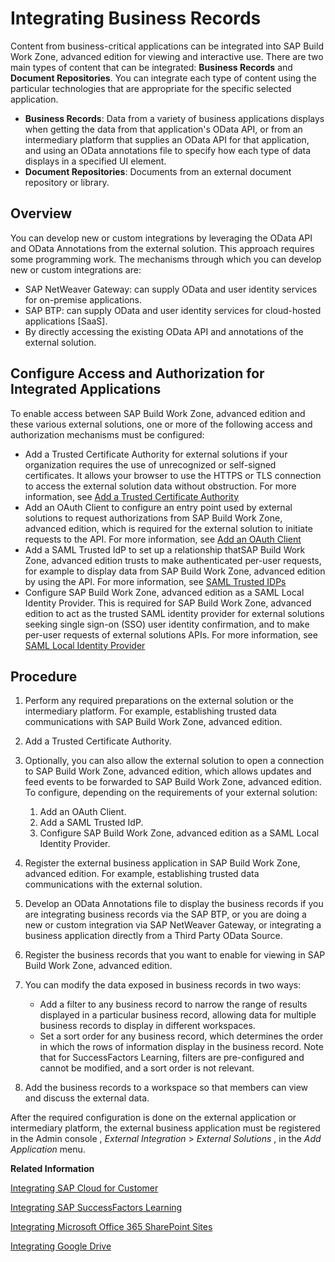 <!-- loio7c9f1030955f491484435b2933aa7316 -->

# Integrating Business Records



Content from business-critical applications can be integrated into SAP Build Work Zone, advanced edition for viewing and interactive use. There are two main types of content that can be integrated: **Business Records** and **Document Repositories**. You can integrate each type of content using the particular technologies that are appropriate for the specific selected application.

-   **Business Records**: Data from a variety of business applications displays when getting the data from that application's OData API, or from an intermediary platform that supplies an OData API for that application, and using an OData annotations file to specify how each type of data displays in a specified UI element.
-   **Document Repositories**: Documents from an external document repository or library.



<a name="loio7c9f1030955f491484435b2933aa7316__section_rkn_zkg_4wb"/>

## Overview

You can develop new or custom integrations by leveraging the OData API and OData Annotations from the external solution. This approach requires some programming work. The mechanisms through which you can develop new or custom integrations are:

-   SAP NetWeaver Gateway: can supply OData and user identity services for on-premise applications.
-   SAP BTP: can supply OData and user identity services for cloud-hosted applications \[SaaS\].
-   By directly accessing the existing OData API and annotations of the external solution.



<a name="loio7c9f1030955f491484435b2933aa7316__section_ycj_5lg_4wb"/>

## Configure Access and Authorization for Integrated Applications

To enable access between SAP Build Work Zone, advanced edition and these various external solutions, one or more of the following access and authorization mechanisms must be configured:

-   Add a Trusted Certificate Authority for external solutions if your organization requires the use of unrecognized or self-signed certificates. It allows your browser to use the HTTPS or TLS connection to access the external solution data without obstruction. For more information, see [Add a Trusted Certificate Authority](add-a-trusted-certificate-authority-0f5c6b2.md)
-   Add an OAuth Client to configure an entry point used by external solutions to request authorizations from SAP Build Work Zone, advanced edition, which is required for the external solution to initiate requests to the API. For more information, see [Add an OAuth Client](add-an-oauth-client-b3c804e.md)
-   Add a SAML Trusted IdP to set up a relationship thatSAP Build Work Zone, advanced edition trusts to make authenticated per-user requests, for example to display data from SAP Build Work Zone, advanced edition by using the API. For more information, see [SAML Trusted IDPs](saml-trusted-idps-c2f81fd.md)
-   Configure SAP Build Work Zone, advanced edition as a SAML Local Identity Provider. This is required for SAP Build Work Zone, advanced edition to act as the trusted SAML identity provider for external solutions seeking single sign-on \(SSO\) user identity confirmation, and to make per-user requests of external solutions APIs. For more information, see [SAML Local Identity Provider](saml-local-identity-provider-176e87b.md) 



<a name="loio7c9f1030955f491484435b2933aa7316__section_cbd_4fg_4wb"/>

## Procedure

1.  Perform any required preparations on the external solution or the intermediary platform. For example, establishing trusted data communications with SAP Build Work Zone, advanced edition.
2.  Add a Trusted Certificate Authority.
3.  Optionally, you can also allow the external solution to open a connection to SAP Build Work Zone, advanced edition, which allows updates and feed events to be forwarded to SAP Build Work Zone, advanced edition. To configure, depending on the requirements of your external solution:
    1.  Add an OAuth Client.
    2.  Add a SAML Trusted IdP.
    3.  Configure SAP Build Work Zone, advanced edition as a SAML Local Identity Provider.

4.  Register the external business application in SAP Build Work Zone, advanced edition. For example, establishing trusted data communications with the external solution.
5.  Develop an OData Annotations file to display the business records if you are integrating business records via the SAP BTP, or you are doing a new or custom integration via SAP NetWeaver Gateway, or integrating a business application directly from a Third Party OData Source.
6.  Register the business records that you want to enable for viewing in SAP Build Work Zone, advanced edition.
7.  You can modify the data exposed in business records in two ways:
    -   Add a filter to any business record to narrow the range of results displayed in a particular business record, allowing data for multiple business records to display in different workspaces.
    -   Set a sort order for any business record, which determines the order in which the rows of information display in the business record. Note that for SuccessFactors Learning, filters are pre-configured and cannot be modified, and a sort order is not relevant.

8.  Add the business records to a workspace so that members can view and discuss the external data.



After the required configuration is done on the external application or intermediary platform, the external business application must be registered in the Admin console , *External Integration* \> *External Solutions* , in the *Add Application* menu.

**Related Information**  


[Integrating SAP Cloud for Customer](integrating-sap-cloud-for-customer-25d475b.md "You can integrate SAP Build Work Zone, advanced edition with SAP Cloud for Customer.")

[Integrating SAP SuccessFactors Learning](integrating-sap-successfactors-learning-acd784c.md "You can integrate SAP SuccessFactors Learning with SAP Build Work Zone, advanced edition.")

[Integrating Microsoft Office 365 SharePoint Sites](integrating-microsoft-office-365-sharepoint-sites-cd4cefc.md "You can integrate sites from your Microsoft Office 365 SharePoint so that the users can access them in SAP Build Work Zone, advanced edition.")

[Integrating Google Drive](integrating-google-drive-8288cd2.md "You can provide access to your organization's Google Drive account as a document repository.")

